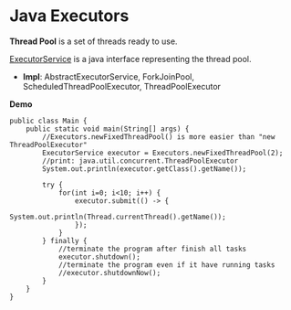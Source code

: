 # Java Executors

**Thread Pool** is a set of threads ready to use.

[ExecutorService](https://docs.oracle.com/javase/7/docs/api/java/util/concurrent/ExecutorService.html) is a java interface representing the thread pool.
  * **Impl**: AbstractExecutorService, ForkJoinPool, ScheduledThreadPoolExecutor, ThreadPoolExecutor

**Demo**

    public class Main {
        public static void main(String[] args) {
            //Executors.newFixedThreadPool() is more easier than "new ThreadPoolExecutor"
            ExecutorService executor = Executors.newFixedThreadPool(2);
            //print: java.util.concurrent.ThreadPoolExecutor
            System.out.println(executor.getClass().getName());

            try {
                for(int i=0; i<10; i++) {
                    executor.submit(() -> {
                        System.out.println(Thread.currentThread().getName());
                    });
                }
            } finally {
                //terminate the program after finish all tasks
                executor.shutdown();
                //terminate the program even if it have running tasks
                //executor.shutdownNow();
            }
        }
    }
